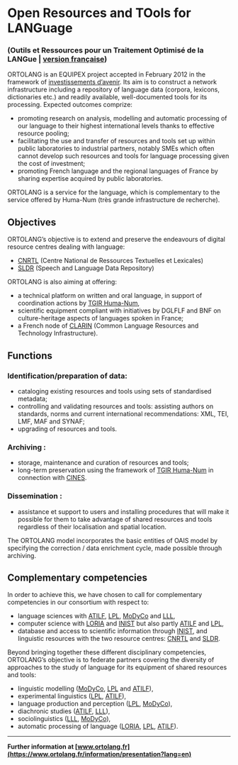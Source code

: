 # Open Resources and TOols for LANGuage
### (Outils et Ressources pour un Traitement Optimisé de la LANGue | [version française](https://github.com/Ortolang/market/blob/master/README.md))

ORTOLANG is an EQUIPEX project accepted in February 2012 in the framework of [investissements d’avenir](http://investissement-avenir.gouvernement.fr/). Its aim is to construct a network infrastructure including a repository of language data (corpora, lexicons, dictionaries etc.) and readily available, well-documented tools for its processing. Expected outcomes comprize:

* promoting research on analysis, modelling and automatic processing of our language to their highest international levels thanks to effective resource pooling;
* facilitating the use and transfer of resources and tools set up within public laboratories to industrial partners, notably SMEs which often cannot develop such resources and tools for language processing given the cost of investment;
* promoting French language and the regional languages of France by sharing expertise acquired by public laboratories.

ORTOLANG is a service for the language, which is complementary to the service offered by Huma-Num (très grande infrastructure de recherche).

## Objectives

ORTOLANG’s objective is to extend and preserve the endeavours of digital resource centres dealing with language:

* [CNRTL](http://www.cnrtl.fr/) (Centre National de Ressources Textuelles et Lexicales)
* [SLDR](http://sldr.org/) (Speech and Language Data Repository)

ORTOLANG is also aiming at offering:

* a technical platform on written and oral language, in support of coordination actions by [TGIR Huma-Num](http://www.huma-num.fr/),
* scientific equipment compliant with initiatives by DGLFLF and BNF on culture-heritage aspects of languages spoken in France;
* a French node of [CLARIN](http://www.clarin.eu/) (Common Language Resources and Technology Infrastructure).

## Functions

### Identification/preparation of data:

* cataloging existing resources and tools using sets of standardised metadata;
* controlling and validating resources and tools: assisting authors on standards, norms and current international recommendations: XML, TEI, LMF, MAF and SYNAF;
* upgrading of resources and tools.

### Archiving :

* storage, maintenance and curation of resources and tools;
* long-term preservation using the framework of [TGIR Huma-Num](http://www.huma-num.fr/) in connection with [CINES](http://www.cines.fr/).

### Dissemination :

* assistance et support to users and installing procedures that will make it possible for them to take advantage of shared resources and tools regardless of their localisation and spatial location.

The ORTOLANG model incorporates the basic entities of OAIS model by specifying the correction / data enrichment cycle, made possible through archiving.

## Complementary competencies

In order to achieve this, we have chosen to call for complementary competencies in our consortium with respect to:

* language sciences with [ATILF](http://www.atilf.fr/), [LPL](http://www.lpl-aix.fr/), [MoDyCo](http://www.modyco.fr/) and [LLL](http://www.lll.cnrs.fr/),
* computer science with [LORIA](http://www.loria.fr/) and [INIST](http://www.inist.fr/) but also partly [ATILF](http://www.atilf.fr/) and [LPL](http://www.lpl-aix.fr/),
* database and access to scientific information through [INIST](http://www.inist.fr/), and linguistic resources with the two resource centres: [CNRTL](http://www.cnrtl.fr/) and [SLDR](http://sldr.org/).

Beyond bringing together these different disciplinary competencies, ORTOLANG’s objective is to federate partners covering the diversity of approaches to the study of language for its equipment of shared resources and tools:

* linguistic modelling ([MoDyCo](http://www.modyco.fr/), [LPL](http://www.lpl-aix.fr/) and [ATILF](http://www.atilf.fr/)),
* experimental linguistics ([LPL](http://www.lpl-aix.fr/), [ATILF](http://www.atilf.fr/)),
* language production and perception ([LPL](http://www.lpl-aix.fr/), [MoDyCo](http://www.modyco.fr/)),
* diachronic studies ([ATILF](http://www.atilf.fr/), [LLL](http://www.lll.cnrs.fr/)),
* sociolinguistics ([LLL](http://www.lll.cnrs.fr/), [MoDyCo](http://www.modyco.fr/)),
* automatic processing of language ([LORIA](http://www.loria.fr/), [LPL](http://www.lpl-aix.fr/), [ATILF](http://www.atilf.fr/)).

___

**Further information at [www.ortolang.fr](https://www.ortolang.fr/information/presentation?lang=en)**
